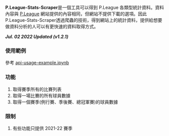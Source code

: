 **P.League-Stats-Scraper**是一個工具可以得到 P.League 各類型統計資料。資料內容與 [P.League](https://pleagueofficial.com/) 網站提供的內容相同，但網站不提供下載的選項。因此P.League-Stats-Scraper透過爬蟲的技術，得到網站上的統計資料，提供給想要做資料分析的人可以有更快速的資料取得方式。

<em>**Jul. 02 2022 Updated (v1.2.1)**</em>

### 使用範例
參考 [api-usage-example.ipynb](https://github.com/HarryChenTw/P.League-Stats-Downloader/blob/main/api-usage-example.ipynb)

### 功能
1. 取得賽季所有的比賽列表
2. 取得一場比賽的所有球員數據
3. 取得一個賽季(例行賽、季後賽、總冠軍賽)的球員數據

### 限制
1. 有些功能只提供 2021-22 賽季
